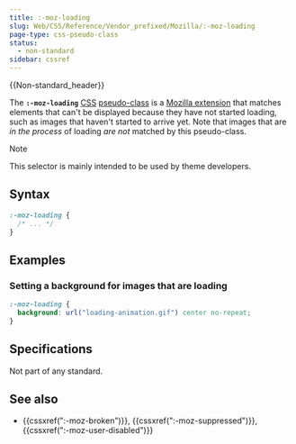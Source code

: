 ```yaml
---
title: :-moz-loading
slug: Web/CSS/Reference/Vendor_prefixed/Mozilla/:-moz-loading
page-type: css-pseudo-class
status:
  - non-standard
sidebar: cssref
---
```


{{Non-standard_header}}

The **`:-moz-loading`** [CSS](/en-US/docs/Web/CSS) [pseudo-class](/en-US/docs/Web/CSS/Pseudo-classes) is a [Mozilla extension](/en-US/docs/Web/CSS/Reference/Vendor_prefixed/Mozilla) that matches elements that can't be displayed because they have not started loading, such as images that haven't started to arrive yet. Note that images that are _in the process_ of loading _are not_ matched by this pseudo-class.

> [!NOTE]
> This selector is mainly intended to be used by theme developers.

## Syntax

```css
:-moz-loading {
  /* ... */
}
```

## Examples

### Setting a background for images that are loading

```css
:-moz-loading {
  background: url("loading-animation.gif") center no-repeat;
}
```

## Specifications

Not part of any standard.

## See also

- {{cssxref(":-moz-broken")}}, {{cssxref(":-moz-suppressed")}}, {{cssxref(":-moz-user-disabled")}}
